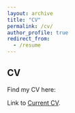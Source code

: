 ```yaml
---
layout: archive
title: "CV"
permalink: /cv/
author_profile: true
redirect_from:
  - /resume
---
```


## CV
Find my CV here:

<div class="wordwrap">Link to <a href="https://stephandoc.github.io/files/cv.pdf">Current CV</a>. </div>

<!-- Education
{% include base_path %}

======
* Ph.D in Version Control Theory, GitHub University, 2018 (expected)
* M.S. in Jekyll, GitHub University, 2014
* B.S. in GitHub, GitHub University, 2012

Interests
======
* Skill 1
* Skill 2
  * Sub-skill 2.1
  * Sub-skill 2.2
  * Sub-skill 2.3
* Skill 3

Publications
======
  <ul>{% for post in site.publications reversed %}
    {% include archive-single-cv.html %}
  {% endfor %}</ul>
  

  
Teaching
======
  <ul>{% for post in site.teaching reversed %}
    {% include archive-single-cv.html %}
  {% endfor %}</ul>
  


Talks
======
  <ul>{% for post in site.talks reversed %}
    {% include archive-single-talk-cv.html  %}
  {% endfor %}</ul> -->